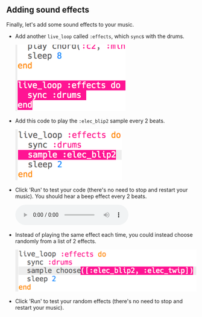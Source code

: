 ## Adding sound effects

Finally, let's add some sound effects to your music.

+ Add another `live_loop` called `:effects`, which `sync`s with the drums.
    
    ![capture d'écran](images/dj-effects-loop.png)

+ Add this code to play the `:elec_blip2` sample every 2 beats.
    
    ![screenshot](images/dj-effects-sample.png)

+ Click 'Run' to test your code (there's no need to stop and restart your music). You should hear a beep effect every 2 beats.
    
    <div id="audio-preview" class="pdf-hidden">
      <audio controls preload> <source src="resources/noises.mp3" type="audio/mpeg"> Your browser does not support the <code>audio</code> element. </audio>
    </div>
+ Instead of playing the same effect each time, you could instead choose randomly from a list of 2 effects.
    
    ![capture d'écran](images/dj-effects-sample-choose.png)

+ Click 'Run' to test your random effects (there's no need to stop and restart your music).